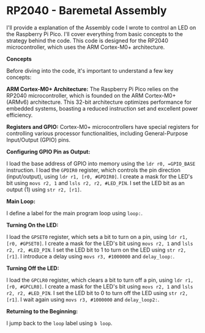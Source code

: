 # RP2040 - Baremetal Assembly

 I'll provide a explanation of the Assembly code I wrote to control an LED on the Raspberry Pi Pico. I'll cover everything from basic concepts to the strategy behind the code. This code is designed for the RP2040 microcontroller, which uses the ARM Cortex-M0+ architecture.

**Concepts**

Before diving into the code, it's important to understand a few key concepts:

**ARM Cortex-M0+ Architecture:** 
The Raspberry Pi Pico relies on the RP2040 microcontroller, which is founded on the ARM Cortex-M0+ (ARMv6) architecture. This 32-bit architecture optimizes performance for embedded systems, boasting a reduced instruction set and excellent power efficiency.

**Registers and GPIO:**
Cortex-M0+ microcontrollers have special registers for controlling various processor functionalities, including General-Purpose Input/Output (GPIO) pins.

**Configuring GPIO Pin as Output:**

I load the base address of GPIO into memory using the `ldr r0, =GPIO_BASE` instruction.
I load the `GPDIR0` register, which controls the pin direction (input/output), using `ldr r1, [r0, #GPDIR0]`.
I create a mask for the LED's bit using `movs r2, 1` and `lsls r2, r2, #LED_PIN`.
I set the LED bit as an output (1) using `str r2, [r1]`.

**Main Loop:**

I define a label for the main program loop using `loop:`.

**Turning On the LED:**

I load the `GPSET0` register, which sets a bit to turn on a pin, using `ldr r1, [r0, #GPSET0]`.
I create a mask for the LED's bit using `movs r2, 1` and `lsls r2, r2, #LED_PIN`.
I set the LED bit to 1 to turn on the LED using `str r2, [r1]`.
I introduce a delay using `movs r3, #1000000` and `delay_loop:`.

**Turning Off the LED:**

I load the `GPCLR0` register, which clears a bit to turn off a pin, using `ldr r1, [r0, #GPCLR0]`.
I create a mask for the LED's bit using `movs r2, 1` and `lsls r2, r2, #LED_PIN`.
I set the LED bit to 0 to turn off the LED using `str r2, [r1]`.
I wait again using `movs r3, #1000000` and `delay_loop2:`.

**Returning to the Beginning:**

I jump back to the `loop` label using `b loop`.
